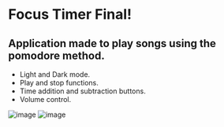 # Focus Timer Final!
## Application made to play songs using the pomodore method.
- Light and Dark mode.
- Play and stop functions.
- Time addition and subtraction buttons.
- Volume control.

![image](https://user-images.githubusercontent.com/109677153/200839417-b58ba82d-c3bd-4129-8aec-61de79a8aeac.png)
![image](https://user-images.githubusercontent.com/109677153/200839655-3392fc15-61f2-4532-a677-f254f65f84d0.png)

